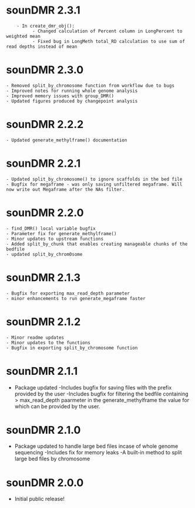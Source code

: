 # sounDMR 2.3.1
        - In create_dmr_obj():
              - Changed calculation of Percent column in LongPercent to weighted mean
              - Fixed bug in LongMeth total_RD calculation to use sum of read depths instead of mean

# sounDMR 2.3.0
	- Removed split_by_chromosome function from workflow due to bugs 
	- Improved notes for running whole genome analysis
	- Improved memory issues with group_DMR()
	- Updated figures produced by changepoint analysis

# sounDMR 2.2.2
	- Updated generate_methylframe() documentation

# sounDMR 2.2.1
	- Updated split_by_chromosome() to ignore scaffolds in the bed file
	- Bugfix for megaframe - was only saving unfiltered megaframe. Will now write out Megaframe after the NAs filter.

# sounDMR 2.2.0
	- find_DMR() local variable bugfix
	- Parameter fix for generate_methylframe() 
	- Minor updates to upstream functions
	- Added split_by_chunk that enables creating manageable chunks of the bedfile
	- updated split_by_chrom0some

# sounDMR 2.1.3
	- Bugfix for exporting max_read_depth parameter
	- minor enhancements to run generate_megaframe faster

# sounDMR 2.1.2

	- Minor readme updates
	- Minor updates to the functions
	- Bugfix in exporting split_by_chromosome function 

# sounDMR 2.1.1

* Package updated 
	-Includes bugfix for saving files with the prefix provided by the user
	-Includes bugfix for filtering the bedfile containing > max_read_depth paarmeter in the generate_methylframe the value for which can be provided by the user. 
	
# sounDMR 2.1.0

* Package updated to handle large bed files incase of whole genome sequencing
	-Includes fix for memory leaks
	-A built-in method to split large bed files by chromosome

# sounDMR 2.0.0

* Initial public release!

